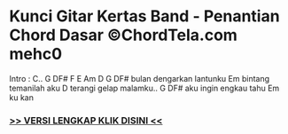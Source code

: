 
 # Kunci Gitar Kertas Band - Penantian Chord Dasar ©ChordTela.com mehc0


Intro : C.. G DF# F E Am D G DF# bulan dengarkan lantunku Em bintang temanilah aku D terangi gelap malamku.. G DF# aku ingin engkau tahu Em ku kan

###  <a href="https://shortlighzx.web.app?sq=Kunci Gitar Kertas Band - Penantian Chord Dasar ©ChordTela.com"> >> VERSI LENGKAP KLIK DISINI << </a>
